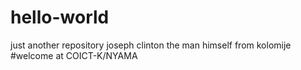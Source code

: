 # hello-world
just another repository
joseph clinton the man himself
from kolomije
#welcome at COICT-K/NYAMA
